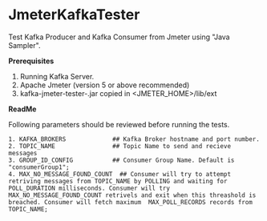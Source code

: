 # JmeterKafkaTester
Test Kafka Producer and Kafka Consumer from Jmeter using "Java Sampler".

<b>Prerequisites</b>
1. Running Kafka Server.
2. Apache Jmeter (version 5 or above recommended)
3. kafka-jmeter-tester-<version>.jar copied in <JMETER_HOME>/lib/ext

<b>ReadMe</b>

Following parameters should be reviewed before running the tests.

	1. KAFKA_BROKERS             ## Kafka Broker hostname and port number.    
	2. TOPIC_NAME                ## Topic Name to send and recieve messages
    3. GROUP_ID_CONFIG           ## Consumer Group Name. Default is "consumerGroup1";
	4. MAX_NO_MESSAGE_FOUND_COUNT  ## Consumer will try to attempt retriving messages from TOPIC_NAME by POLLING and waiting for   POLL_DURATION milliseconds. Consumer will try MAX_NO_MESSAGE_FOUND_COUNT retrivels and exit when this threashold is breached. Consumer will fetch maximum  MAX_POLL_RECORDS records from TOPIC_NAME;
	
  
